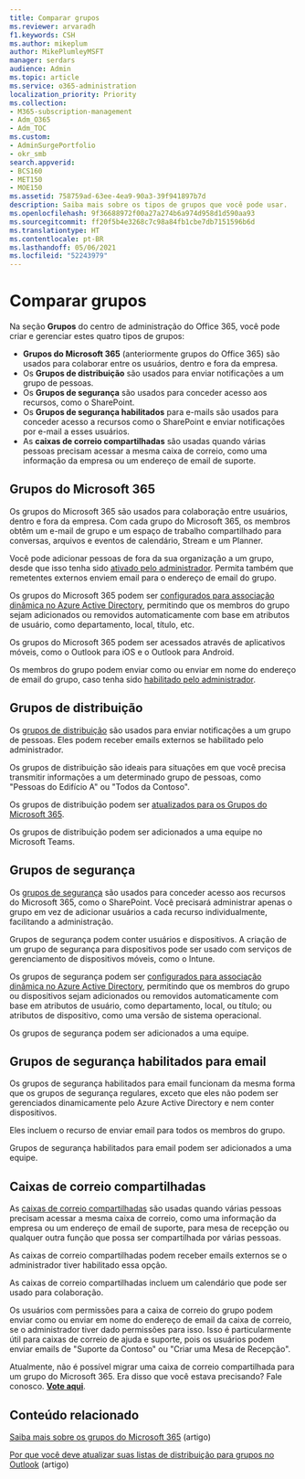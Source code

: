 ```yaml
---
title: Comparar grupos
ms.reviewer: arvaradh
f1.keywords: CSH
ms.author: mikeplum
author: MikePlumleyMSFT
manager: serdars
audience: Admin
ms.topic: article
ms.service: o365-administration
localization_priority: Priority
ms.collection:
- M365-subscription-management
- Adm_O365
- Adm_TOC
ms.custom:
- AdminSurgePortfolio
- okr_smb
search.appverid:
- BCS160
- MET150
- MOE150
ms.assetid: 758759ad-63ee-4ea9-90a3-39f941897b7d
description: Saiba mais sobre os tipos de grupos que você pode usar.
ms.openlocfilehash: 9f36688972f00a27a274b6a974d958d1d590aa93
ms.sourcegitcommit: ff20f5b4e3268c7c98a84fb1cbe7db7151596b6d
ms.translationtype: HT
ms.contentlocale: pt-BR
ms.lasthandoff: 05/06/2021
ms.locfileid: "52243979"
---
```

# <a name="compare-groups"></a>Comparar grupos

Na seção **Grupos** do centro de administração do Office 365, você pode criar e gerenciar estes quatro tipos de grupos: 

- **Grupos do Microsoft 365** (anteriormente grupos do Office 365) são usados para colaborar entre os usuários, dentro e fora da empresa.
- Os **Grupos de distribuição** são usados para enviar notificações a um grupo de pessoas.
- Os **Grupos de segurança** são usados para conceder acesso aos recursos, como o SharePoint.
- Os **Grupos de segurança habilitados** para e-mails são usados para conceder acesso a recursos como o SharePoint e enviar notificações por e-mail a esses usuários.
- As **caixas de correio compartilhadas** são usadas quando várias pessoas precisam acessar a mesma caixa de correio, como uma informação da empresa ou um endereço de email de suporte.

## <a name="microsoft-365-groups"></a>Grupos do Microsoft 365

Os grupos do Microsoft 365 são usados para colaboração entre usuários, dentro e fora da empresa. Com cada grupo do Microsoft 365, os membros obtêm um e-mail de grupo e um espaço de trabalho compartilhado para conversas, arquivos e eventos de calendário, Stream e um Planner.

Você pode adicionar pessoas de fora da sua organização a um grupo, desde que isso tenha sido [ativado pelo administrador](manage-guest-access-in-groups.md). Permita também que remetentes externos enviem email para o endereço de email do grupo.

Os grupos do Microsoft 365 podem ser [configurados para associação dinâmica no Azure Active Directory](/azure/active-directory/users-groups-roles/groups-change-type), permitindo que os membros do grupo sejam adicionados ou removidos automaticamente com base em atributos de usuário, como departamento, local, título, etc.

Os grupos do Microsoft 365 podem ser acessados através de aplicativos móveis, como o Outlook para iOS e o Outlook para Android.

Os membros do grupo podem enviar como ou enviar em nome do endereço de email do grupo, caso tenha sido [habilitado pelo administrador](../../solutions/allow-members-to-send-as-or-send-on-behalf-of-group.md).

## <a name="distribution-groups"></a>Grupos de distribuição

Os [grupos de distribuição](/exchange/recipients-in-exchange-online/manage-distribution-groups/manage-distribution-groups) são usados para enviar notificações a um grupo de pessoas. Eles podem receber emails externos se habilitado pelo administrador.

Os grupos de distribuição são ideais para situações em que você precisa transmitir informações a um determinado grupo de pessoas, como "Pessoas do Edifício A" ou "Todos da Contoso".

Os grupos de distribuição podem ser [atualizados para os Grupos do Microsoft 365](../manage/upgrade-distribution-lists.md).

Os grupos de distribuição podem ser adicionados a uma equipe no Microsoft Teams.

## <a name="security-groups"></a>Grupos de segurança

Os [grupos de segurança](../email/create-edit-or-delete-a-security-group.md) são usados para conceder acesso aos recursos do Microsoft 365, como o SharePoint. Você precisará administrar apenas o grupo em vez de adicionar usuários a cada recurso individualmente, facilitando a administração.

Grupos de segurança podem conter usuários e dispositivos. A criação de um grupo de segurança para dispositivos pode ser usado com serviços de gerenciamento de dispositivos móveis, como o Intune.

Os grupos de segurança podem ser [configurados para associação dinâmica no Azure Active Directory](/azure/active-directory/users-groups-roles/groups-change-type), permitindo que os membros do grupo ou dispositivos sejam adicionados ou removidos automaticamente com base em atributos de usuário, como departamento, local, ou título; ou atributos de dispositivo, como uma versão de sistema operacional.

Os grupos de segurança podem ser adicionados a uma equipe.

## <a name="mail-enabled-security-groups"></a>Grupos de segurança habilitados para email

Os grupos de segurança habilitados para email funcionam da mesma forma que os grupos de segurança regulares, exceto que eles não podem ser gerenciados dinamicamente pelo Azure Active Directory e nem conter dispositivos.

Eles incluem o recurso de enviar email para todos os membros do grupo.

Grupos de segurança habilitados para email podem ser adicionados a uma equipe.

## <a name="shared-mailboxes"></a>Caixas de correio compartilhadas

As [caixas de correio compartilhadas](../email/create-a-shared-mailbox.md) são usadas quando várias pessoas precisam acessar a mesma caixa de correio, como uma informação da empresa ou um endereço de email de suporte, para mesa de recepção ou qualquer outra função que possa ser compartilhada por várias pessoas.

As caixas de correio compartilhadas podem receber emails externos se o administrador tiver habilitado essa opção.

As caixas de correio compartilhadas incluem um calendário que pode ser usado para colaboração.

Os usuários com permissões para a caixa de correio do grupo podem enviar como ou enviar em nome do endereço de email da caixa de correio, se o administrador tiver dado permissões para isso. Isso é particularmente útil para caixas de correio de ajuda e suporte, pois os usuários podem enviar emails de "Suporte da Contoso" ou "Criar uma Mesa de Recepção".

Atualmente, não é possível migrar uma caixa de correio compartilhada para um grupo do Microsoft 365. Era disso que você estava precisando? Fale conosco. **[Vote aqui](https://go.microsoft.com/fwlink/?linkid=871518)**.

## <a name="related-content"></a>Conteúdo relacionado

[Saiba mais sobre os grupos do Microsoft 365](https://support.microsoft.com/office/b565caa1-5c40-40ef-9915-60fdb2d97fa2) (artigo)

[Por que você deve atualizar suas listas de distribuição para grupos no Outlook](https://support.microsoft.com/office/7fb3d880-593b-4909-aafa-950dd50ce188) (artigo)
